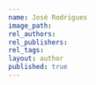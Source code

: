 ```yaml
---
name: José Rodrigues
image_path:
rel_authors:
rel_publishers:
rel_tags:
layout: author
published: true
---
```

